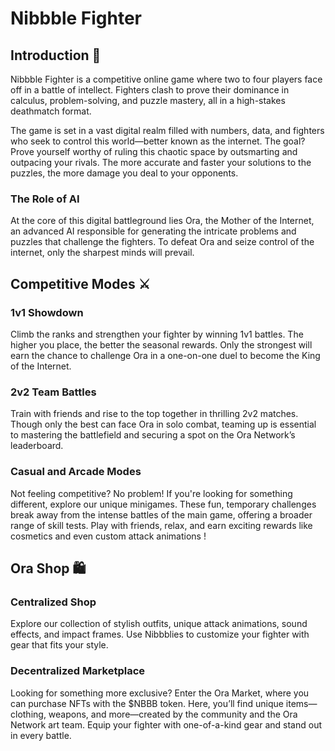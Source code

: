 # Nibbble Fighter
## Introduction 📰
Nibbble Fighter is a competitive online game where two to four players face off in a battle of intellect. Fighters clash to prove their dominance in calculus, problem-solving, and puzzle mastery, all in a high-stakes deathmatch format.

The game is set in a vast digital realm filled with numbers, data, and fighters who seek to control this world—better known as the internet. The goal? Prove yourself worthy of ruling this chaotic space by outsmarting and outpacing your rivals. The more accurate and faster your solutions to the puzzles, the more damage you deal to your opponents.

### The Role of AI
At the core of this digital battleground lies Ora, the Mother of the Internet, an advanced AI responsible for generating the intricate problems and puzzles that challenge the fighters. To defeat Ora and seize control of the internet, only the sharpest minds will prevail.

## Competitive Modes ⚔️
### 1v1 Showdown
Climb the ranks and strengthen your fighter by winning 1v1 battles. The higher you place, the better the seasonal rewards. Only the strongest will earn the chance to challenge Ora in a one-on-one duel to become the King of the Internet.

### 2v2 Team Battles
Train with friends and rise to the top together in thrilling 2v2 matches. Though only the best can face Ora in solo combat, teaming up is essential to mastering the battlefield and securing a spot on the Ora Network’s leaderboard.

### Casual and Arcade Modes
Not feeling competitive? No problem! If you're looking for something different, explore our unique minigames. These fun, temporary challenges break away from the intense battles of the main game, offering a broader range of skill tests. Play with friends, relax, and earn exciting rewards like cosmetics and even custom attack animations !

## Ora Shop 🛍️
### Centralized Shop
Explore our collection of stylish outfits, unique attack animations, sound effects, and impact frames. Use Nibbblies to customize your fighter with gear that fits your style.

### Decentralized Marketplace
Looking for something more exclusive? Enter the Ora Market, where you can purchase NFTs with the $NBBB token. Here, you’ll find unique items—clothing, weapons, and more—created by the community and the Ora Network art team. Equip your fighter with one-of-a-kind gear and stand out in every battle.
